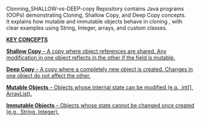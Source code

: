 Clonning_SHALLOW-vs-DEEP-copy
Repository contains Java programs (OOPs) demonstrating Cloning, Shallow Copy, and Deep Copy concepts. 
<br>
It explains how mutable and immutable objects behave in cloning , with clear examples using String, Integer, arrays, and custom classes.


<b><u>KEY CONCEPTS<u></b>

<b><u>Shallow Copy</u></b> – A copy where object references are shared. Any modification in one object reflects in the other if the field is mutable.

<b><u>Deep Copy</u></b> – A copy where a completely new object is created. Changes in one object do not affect the other.

<b><u>Mutable Objects</u></b> – Objects whose internal state can be modified (e.g., int[], ArrayList).

<b><u>Immutable Objects</u></b> – Objects whose state cannot be changed once created (e.g., String, Integer).
